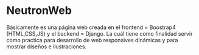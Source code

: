 # NeutronWeb

Básicamente es una página web creada en el frontend = Boostrap4 (HTML,CSS,JS) y el backend = Django. La cuál 
tiene como finalidad servir como practica para desarrollo de web responsives dinámicas y para mostrar diseños e ilustraciones.
